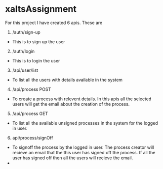# xaltsAssignment

For this project I have created 6 apis. These are

01. /auth/sign-up
   - This is to sign up the user

02. /auth/login
  - This is to login the user

03. /api/user/list
   - To list all the users with details available in the system

04. /api/process POST
   - To create a process with relevent details. In this apis all the selected users will get the email about the creation of the process.

05. /api/process GET
   - To list all the available unsigned processes in the system for the logged in user.

06. api/process/signOff
  - To signoff the process by the logged in user. The process creator will recieve an email that the this user has signed off the process. If all the user has signed off then all the users will recieve the email.
  - 
